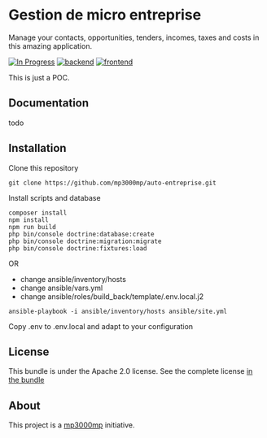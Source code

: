 Gestion de micro entreprise
=============

Manage your contacts, opportunities, tenders, incomes, taxes and costs in this amazing application. 

[![In Progress](https://img.shields.io/badge/in%20progress-yes-red)](https://img.shields.io/badge/in%20progress-yes-red)
[![backend](https://github.com/mp3000mp/auto-entreprise/actions/workflows/backend.yml/badge.svg)](https://github.com/mp3000mp/auto-entreprise/actions/workflows/backend.yml)
[![frontend](https://github.com/mp3000mp/auto-entreprise/actions/workflows/frontend.yml/badge.svg)](https://github.com/mp3000mp/auto-entreprise/actions/workflows/frontend.yml)

This is just a POC.

Documentation
-------------

todo

Installation
------------

Clone this repository
```
git clone https://github.com/mp3000mp/auto-entreprise.git
```

Install scripts and database
```shell
composer install
npm install
npm run build
php bin/console doctrine:database:create
php bin/console doctrine:migration:migrate
php bin/console doctrine:fixtures:load
```

OR 
 - change ansible/inventory/hosts
 - change ansible/vars.yml 
 - change ansible/roles/build_back/template/.env.local.j2

```shell
ansible-playbook -i ansible/inventory/hosts ansible/site.yml
```

Copy .env to .env.local and adapt to your configuration


License
-------

This bundle is under the Apache 2.0 license. See the complete license [in the bundle](LICENSE)

About
-----

This project is a [mp3000mp](https://github.com/mp3000mp) initiative.
